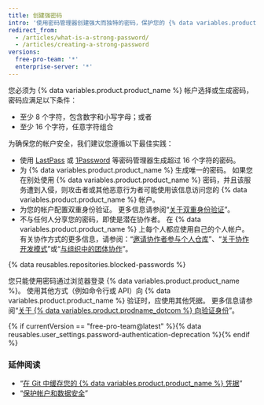 ```yaml
---
title: 创建强密码
intro: '使用密码管理器创建强大而独特的密码，保护您的 {% data variables.product.product_name %} 帐户。'
redirect_from:
  - /articles/what-is-a-strong-password/
  - /articles/creating-a-strong-password
versions:
  free-pro-team: '*'
  enterprise-server: '*'
---
```


您必须为 {% data variables.product.product_name %} 帐户选择或生成密码，密码应满足以下条件：
- 至少 8 个字符，包含数字和小写字母；或者
- 至少 16 个字符，任意字符组合

为确保您的帐户安全，我们建议您遵循以下最佳实践：
- 使用 [LastPass](https://lastpass.com/) 或 [1Password](https://1password.com/) 等密码管理器生成超过 16 个字符的密码。
- 为 {% data variables.product.product_name %} 生成唯一的密码。 如果您在别处使用 {% data variables.product.product_name %} 密码，并且该服务遭到入侵，则攻击者或其他恶意行为者可能使用该信息访问您的 {% data variables.product.product_name %} 帐户。
- 为您的帐户配置双重身份验证。 更多信息请参阅“[关于双重身份验证](/articles/about-two-factor-authentication)”。
- 不与任何人分享您的密码，即使是潜在协作者。 在 {% data variables.product.product_name %} 上每个人都应使用自己的个人帐户。 有关协作方式的更多信息，请参阅：“[邀请协作者参与个人仓库](/articles/inviting-collaborators-to-a-personal-repository)”、“[关于协作开发模式](/articles/about-collaborative-development-models/)”或“[与组织中的团体协作](/articles/collaborating-with-groups-in-organizations/)”。

{% data reusables.repositories.blocked-passwords %}

您只能使用密码通过浏览器登录 {% data variables.product.product_name %}。 使用其他方式（例如命令行或 API）向 {% data variables.product.product_name %} 验证时，应使用其他凭据。 更多信息请参阅“[关于 {% data variables.product.prodname_dotcom %} 向验证身份](/github/authenticating-to-github/about-authentication-to-github)”。

{% if currentVersion == "free-pro-team@latest" %}{% data reusables.user_settings.password-authentication-deprecation %}{% endif %}

### 延伸阅读

- “[在 Git 中缓存您的 {% data variables.product.product_name %} 凭据](/github/using-git/caching-your-github-credentials-in-git/)”
- “[保护帐户和数据安全](/articles/keeping-your-account-and-data-secure/)”
